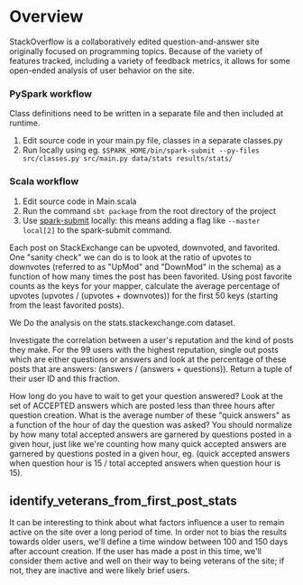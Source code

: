 # Overview

StackOverflow is a collaboratively edited question-and-answer site originally
focused on programming topics. Because of the variety of features tracked,
including a variety of feedback metrics, it allows for some open-ended analysis
of user behavior on the site.


### PySpark workflow
Class definitions need to be written in a separate file and then included
at runtime.

1. Edit source code in your main.py file, classes in a separate classes.py
2. Run locally using eg.
`$SPARK_HOME/bin/spark-submit --py-files src/classes.py src/main.py data/stats results/stats/`

### Scala workflow
1. Edit source code in Main.scala
2. Run the command `sbt package` from the root directory of the project
3. Use
   [spark-submit](https://spark.apache.org/docs/latest/submitting-applications.html)
   locally: this means adding a flag like `--master local[2]` to the
   spark-submit command.


Each post on StackExchange can be upvoted, downvoted, and favorited. One
"sanity check" we can do is to look at the ratio of upvotes to downvotes
(referred to as "UpMod" and "DownMod" in the schema) as a function of
how many times the post has been favorited.  Using post favorite counts
as the keys for your mapper, calculate the average percentage of upvotes
(upvotes / (upvotes + downvotes)) for the first 50 keys (starting from
the least favorited posts).

We Do the analysis on the stats.stackexchange.com dataset.


Investigate the correlation between a user's reputation and the kind of posts
they make. For the 99 users with the highest reputation, single out posts which
are either questions or answers and look at the percentage of these posts that
are answers: (answers / (answers + questions)).  Return a tuple of their user
ID and this fraction.

How long do you have to wait to get your question answered? Look at the set of
ACCEPTED answers which are posted less than three hours after question
creation. What is the average number of these "quick answers" as a function of
the hour of day the question was asked?  You should normalize by how many total
accepted answers are garnered by questions posted in a given hour, just like
we're counting how many quick accepted answers are garnered by questions posted
in a given hour, eg. (quick accepted answers when question hour is 15 / total
accepted answers when question hour is 15).

## identify_veterans_from_first_post_stats
It can be interesting to think about what factors influence a user to remain
active on the site over a long period of time.  In order not to bias the
results towards older users, we'll define a time window between 100 and 150
days after account creation. If the user has made a post in this time, we'll
consider them active and well on their way to being veterans of the site; if
not, they are inactive and were likely brief users.


